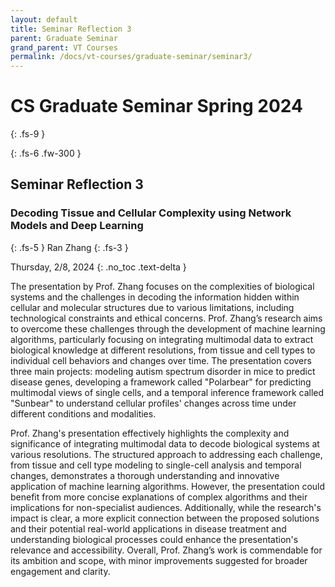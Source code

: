 ```yaml
---
layout: default
title: Seminar Reflection 3
parent: Graduate Seminar
grand_parent: VT Courses
permalink: /docs/vt-courses/graduate-seminar/seminar3/
---
```


# CS Graduate Seminar Spring 2024
{: .fs-9 }
<!-- ./grace/main.py is the main file to kick off experiments. -->
{: .fs-6 .fw-300 }

## Seminar Reflection 3

### Decoding Tissue and Cellular Complexity using Network Models and Deep Learning
{: .fs-5 }
Ran Zhang
{: .fs-3 }

Thursday, 2/8, 2024
{: .no_toc .text-delta }

The presentation by Prof. Zhang focuses on the complexities of biological systems and the challenges in decoding the information hidden within cellular and molecular structures due to various limitations, including technological constraints and ethical concerns. Prof. Zhang’s research aims to overcome these challenges through the development of machine learning algorithms, particularly focusing on integrating multimodal data to extract biological knowledge at different resolutions, from tissue and cell types to individual cell behaviors and changes over time. The presentation covers three main projects: modeling autism spectrum disorder in mice to predict disease genes, developing a framework called "Polarbear" for predicting multimodal views of single cells, and a temporal inference framework called "Sunbear" to understand cellular profiles' changes across time under different conditions and modalities.

Prof. Zhang's presentation effectively highlights the complexity and significance of integrating multimodal data to decode biological systems at various resolutions. The structured approach to addressing each challenge, from tissue and cell type modeling to single-cell analysis and temporal changes, demonstrates a thorough understanding and innovative application of machine learning algorithms. However, the presentation could benefit from more concise explanations of complex algorithms and their implications for non-specialist audiences. Additionally, while the research's impact is clear, a more explicit connection between the proposed solutions and their potential real-world applications in disease treatment and understanding biological processes could enhance the presentation's relevance and accessibility. Overall, Prof. Zhang’s work is commendable for its ambition and scope, with minor improvements suggested for broader engagement and clarity.